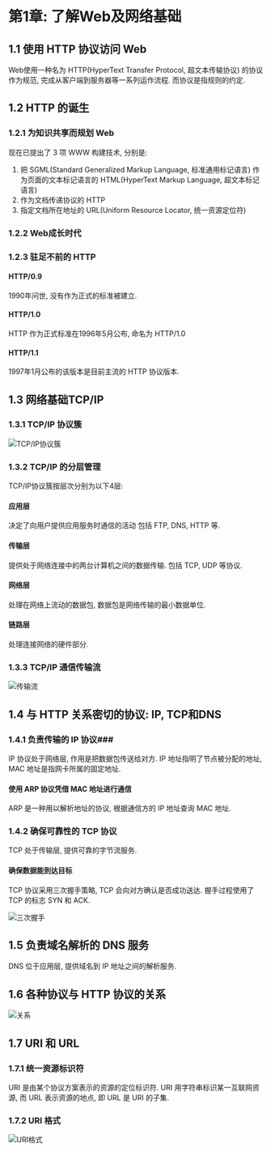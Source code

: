 # 第1章: 了解Web及网络基础 #

## 1.1 使用 HTTP 协议访问 Web ##

Web使用一种名为 HTTP(HyperText Transfer Protocol, 超文本传输协议) 的协议作为规范, 完成从客户端到服务器等一系列运作流程. 而协议是指规则的约定.

## 1.2 HTTP 的诞生 ##

### 1.2.1 为知识共享而规划 Web ###

现在已提出了 3 项 WWW 构建技术, 分别是:

1. 把 SGML(Standard Generalized Markup Language, 标准通用标记语言) 作为页面的文本标记语言的 HTML(HyperText Markup Language, 超文本标记语言)
2. 作为文档传递协议的 HTTP
3. 指定文档所在地址的 URL(Uniform Resource Locator, 统一资源定位符)

### 1.2.2 Web成长时代 ###

### 1.2.3 驻足不前的 HTTP ###

#### HTTP/0.9 ####

1990年问世, 没有作为正式的标准被建立.

#### HTTP/1.0 ####

HTTP 作为正式标准在1996年5月公布, 命名为 HTTP/1.0

#### HTTP/1.1 ####

1997年1月公布的该版本是目前主流的 HTTP 协议版本.

## 1.3 网络基础TCP/IP ##

### 1.3.1 TCP/IP 协议簇 ###

![TCP/IP协议簇](./images/image01-01.png)

### 1.3.2 TCP/IP 的分层管理 ###

TCP/IP协议簇按层次分别为以下4层:

#### 应用层 ####

决定了向用户提供应用服务时通信的活动 包括 FTP, DNS, HTTP 等.

#### 传输层 ####

提供处于网络连接中的两台计算机之间的数据传输. 包括 TCP, UDP 等协议.

#### 网络层 ####

处理在网络上流动的数据包, 数据包是网络传输的最小数据单位.

#### 链路层 ####

处理连接网络的硬件部分.

### 1.3.3 TCP/IP 通信传输流 ###

![传输流](./images/image01-02.png)

## 1.4 与 HTTP 关系密切的协议: IP, TCP和DNS ##

### 1.4.1 负责传输的 IP 协议###

IP 协议处于网络层, 作用是把数据包传送给对方. IP 地址指明了节点被分配的地址, MAC 地址是指网卡所属的固定地址.

#### 使用 ARP 协议凭借 MAC 地址进行通信 ####

ARP 是一种用以解析地址的协议, 根据通信方的 IP 地址查询 MAC 地址.

### 1.4.2 确保可靠性的 TCP 协议 ###

TCP 处于传输层, 提供可靠的字节流服务.

#### 确保数据能到达目标 ####

TCP 协议采用三次握手策略, TCP 会向对方确认是否成功送达. 握手过程使用了 TCP 的标志 SYN 和 ACK.

![三次握手](./images/image01-03.png)

## 1.5 负责域名解析的 DNS 服务 ##

DNS 位于应用层, 提供域名到 IP 地址之间的解析服务.

## 1.6 各种协议与 HTTP 协议的关系 ##

![关系](./images/image01-04.png)

## 1.7 URI 和 URL ##

### 1.7.1 统一资源标识符 ###

URI 是由某个协议方案表示的资源的定位标识符. URI 用字符串标识某一互联网资源, 而 URL 表示资源的地点, 即 URL 是 URI 的子集.

### 1.7.2 URI 格式 ###

![URI格式](./images/image01-05.png)
